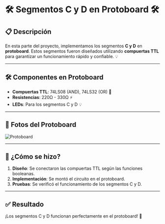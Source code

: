# 🛠️ Segmentos C y D en Protoboard 🛠️

## 📋 Descripción

En esta parte del proyecto, implementamos los segmentos **C y D** en **protoboard**. Estos segmentos fueron diseñados utilizando **compuertas TTL** para garantizar un funcionamiento rápido y confiable. 💡

---


## 🛠️ Componentes en Protoboard

- **Compuertas TTL**: 74LS08 (AND), 74LS32 (OR) 🔌
- **Resistencias**: 220Ω - 330Ω ⚡
- **LEDs**: Para los segmentos C y D 💡

---

## 📸 Fotos del Protoboard

![Protoboard](ruta/a/la/foto.png)

---

## 🚀 ¿Cómo se hizo?

1. **Diseño**: Se conectaron las compuertas TTL según las funciones booleanas.
2. **Implementación**: Se montó el circuito en el protoboard.
3. **Pruebas**: Se verificó el funcionamiento de los segmentos C y D.

---

## ✅ Resultado

¡Los segmentos C y D funcionan perfectamente en el protoboard! 🎉
